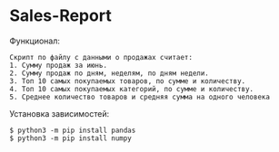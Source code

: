 # Sales-Report
Функционал:
```
Скрипт по файлу с данными о продажах считает: 
1. Сумму продаж за июнь. 
2. Сумму продаж по дням, неделям, по дням недели. 
3. Топ 10 самых покупаемых товаров, по сумме и количеству. 
4. Топ 10 самых покупаемых категорий, по сумме и количеству. 
5. Среднее количество товаров и средняя сумма на одного человека
```
Установка зависимостей:
```
$ python3 -m pip install pandas
$ python3 -m pip install numpy
```
